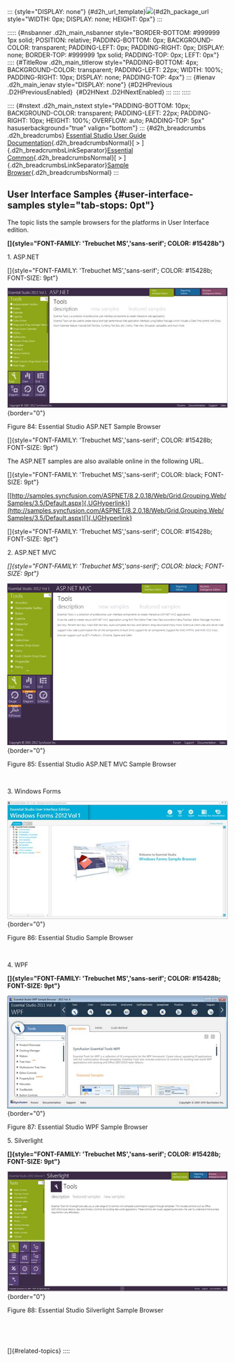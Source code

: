 ::: {style="DISPLAY: none"}
[](ms-xhelp:///?Id=d2h_url_template){#d2h_url_template}![](!package_url!){#d2h_package_url style="WIDTH: 0px; DISPLAY: none; HEIGHT: 0px"}
:::

::::: {#nsbanner .d2h_main_nsbanner style="BORDER-BOTTOM: #999999 1px solid; POSITION: relative; PADDING-BOTTOM: 0px; BACKGROUND-COLOR: transparent; PADDING-LEFT: 0px; PADDING-RIGHT: 0px; DISPLAY: none; BORDER-TOP: #999999 1px solid; PADDING-TOP: 0px; LEFT: 0px"}
:::: {#TitleRow .d2h_main_titlerow style="PADDING-BOTTOM: 4px; BACKGROUND-COLOR: transparent; PADDING-LEFT: 22px; WIDTH: 100%; PADDING-RIGHT: 10px; DISPLAY: none; PADDING-TOP: 4px"}
::: {#ienav .d2h_main_ienav style="DISPLAY: none"}
[](ms-xhelp:///?Id=afdcd19d-1a73-4a2a-b989-ac7c039124c0){#D2HPrevious .D2HPreviousEnabled}  [](ms-xhelp:///?Id=8a8aff70-e394-48ad-b5d4-de5a7dba7f84){#D2HNext .D2HNextEnabled}
:::
::::
:::::

:::: {#nstext .d2h_main_nstext style="PADDING-BOTTOM: 10px; BACKGROUND-COLOR: transparent; PADDING-LEFT: 22px; PADDING-RIGHT: 10px; HEIGHT: 100%; OVERFLOW: auto; PADDING-TOP: 5px" hasuserbackground="true" valign="bottom"}
::: {#d2h_breadcrumbs .d2h_breadcrumbs}
[Essential Studio User Guide Documentation](ms-xhelp:///?Id=12457748-09e3-4d74-a240-8e049cedf030){.d2h_breadcrumbsNormal}[ \> ]{.d2h_breadcrumbsLinkSeparator}[Essential Common](ms-xhelp:///?Id=2bfe10b6-fac1-4f91-a173-04db314f10c3){.d2h_breadcrumbsNormal}[ \> ]{.d2h_breadcrumbsLinkSeparator}[Sample Browser](ms-xhelp:///?Id=afdcd19d-1a73-4a2a-b989-ac7c039124c0){.d2h_breadcrumbsNormal}
:::

## User Interface Samples {#user-interface-samples style="tab-stops: 0pt"}

The topic lists the sample browsers for the platforms in User Interface edition.

**[]{style="FONT-FAMILY: 'Trebuchet MS','sans-serif'; COLOR: #15428b"}** 

1\. ASP.NET

[]{style="FONT-FAMILY: 'Trebuchet MS','sans-serif'; COLOR: #15428b; FONT-SIZE: 9pt"} 

![](ImagesExt/image67_89.jpg){border="0"}

Figure 84: Essential Studio ASP.NET Sample Browser

[]{style="FONT-FAMILY: 'Trebuchet MS','sans-serif'; COLOR: #15428b; FONT-SIZE: 9pt"} 

The ASP.NET samples are also available online in the following URL.

[]{style="FONT-FAMILY: 'Trebuchet MS','sans-serif'; COLOR: black; FONT-SIZE: 9pt"} 

[[http://samples.syncfusion.com/ASPNET/8.2.0.18/Web/Grid.Grouping.Web/Samples/3.5/Default.aspx]{.UGHyperlink}](http://samples.syncfusion.com/ASPNET/8.2.0.18/Web/Grid.Grouping.Web/Samples/3.5/Default.aspx)[]{.UGHyperlink}

[]{style="FONT-FAMILY: 'Trebuchet MS','sans-serif'; COLOR: #15428b; FONT-SIZE: 9pt"} 

2\. ASP.NET MVC

*[]{style="FONT-FAMILY: 'Trebuchet MS','sans-serif'; COLOR: black; FONT-SIZE: 9pt"}* 

![Description: D:\\Diana\\2012\\2012_Vol 1\\Dashboard Screenshots\\Tools.png](ImagesExt/image67_90.png){border="0"}

Figure 85: Essential Studio ASP.NET MVC Sample Browser

 

3\. Windows Forms

![](ImagesExt/image67_91.jpg){border="0"}

Figure 86: Essential Studio Sample Browser

 

4\. WPF

**[]{style="FONT-FAMILY: 'Trebuchet MS','sans-serif'; COLOR: #15428b; FONT-SIZE: 9pt"}** 

![](ImagesExt/image67_92.jpg){border="0"}

Figure 87: Essential Studio WPF Sample Browser

5\. Silverlight

**[]{style="FONT-FAMILY: 'Trebuchet MS','sans-serif'; COLOR: #15428b; FONT-SIZE: 9pt"}** 

![](ImagesExt/image67_93.jpg){border="0"}

Figure 88: Essential Studio Silverlight Sample Browser

 

 

[]{#related-topics}
::::
